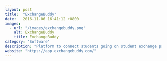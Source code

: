 ```yaml
---
layout: post
title:  "ExchangeBuddy"
date:   2016-11-06 16:41:12 +0800
images:
  - url: "/images/exchangebuddy.png"
    alt: ExchangeBuddy
    title: ExchangeBuddy
category: 'Software'
description: "Platform to connect students going on student exchange programs"
website: "https://app.exchangebuddy.com/"
---
```

<!-- Post body begin, and first image not in excerpt
{% assign image = page.images[0] %}  first element of the array is zero
{% include image.html image=image %} -->
